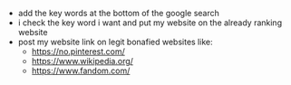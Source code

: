 - add the key words at the bottom of the google search
- i check the key word i want and put my website on the already ranking website
- post my website link on legit bonafied websites like:
	- https://no.pinterest.com/
	- https://www.wikipedia.org/
	- https://www.fandom.com/